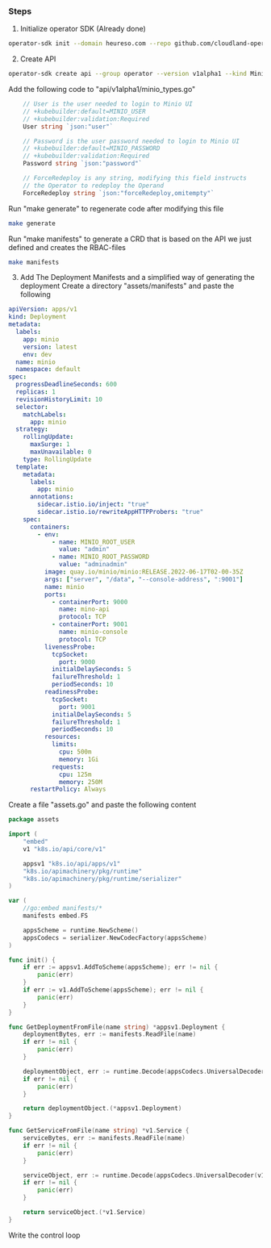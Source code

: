 ### Steps
1. Initialize operator SDK (Already done)
```bash
operator-sdk init --domain heureso.com --repo github.com/cloudland-operator-demo/demo-operator
```
2. Create API
```bash
operator-sdk create api --group operator --version v1alpha1 --kind Minio --resource --controller
```
Add the following code to "api/v1alpha1/minio_types.go"
```go
	// User is the user needed to login to Minio UI
	// +kubebuilder:default=MINIO_USER
	// +kubebuilder:validation:Required
	User string `json:"user"`

	// Password is the user password needed to login to Minio UI
	// +kubebuilder:default=MINIO_PASSWORD
	// +kubebuilder:validation:Required
	Password string `json:"password"`

	// ForceRedeploy is any string, modifying this field instructs
	// the Operator to redeploy the Operand
	ForceRedeploy string `json:"forceRedeploy,omitempty"`
```
Run "make generate" to regenerate code after modifying this file
```bash
make generate
 ```
Run "make manifests" to generate a CRD that is based on the API we just defined and creates the RBAC-files
```bash
make manifests
```
3. Add The Deployment Manifests and a simplified way of generating the deployment
Create a directory "assets/manifests" and paste the following
```yaml
apiVersion: apps/v1
kind: Deployment
metadata:
  labels:
    app: minio
    version: latest
    env: dev
  name: minio
  namespace: default
spec:
  progressDeadlineSeconds: 600
  replicas: 1
  revisionHistoryLimit: 10
  selector:
    matchLabels:
      app: minio
  strategy:
    rollingUpdate:
      maxSurge: 1
      maxUnavailable: 0
    type: RollingUpdate
  template:
    metadata:
      labels:
        app: minio
      annotations:
        sidecar.istio.io/inject: "true"
        sidecar.istio.io/rewriteAppHTTPProbers: "true"
    spec:
      containers:
        - env:
            - name: MINIO_ROOT_USER
              value: "admin"
            - name: MINIO_ROOT_PASSWORD
              value: "adminadmin"
          image: quay.io/minio/minio:RELEASE.2022-06-17T02-00-35Z
          args: ["server", "/data", "--console-address", ":9001"]
          name: minio
          ports:
            - containerPort: 9000
              name: mino-api
              protocol: TCP
            - containerPort: 9001
              name: minio-console
              protocol: TCP
          livenessProbe:
            tcpSocket:
              port: 9000
            initialDelaySeconds: 5
            failureThreshold: 1
            periodSeconds: 10
          readinessProbe:
            tcpSocket:
              port: 9001
            initialDelaySeconds: 5
            failureThreshold: 1
            periodSeconds: 10
          resources:
            limits:
              cpu: 500m
              memory: 1Gi
            requests:
              cpu: 125m
              memory: 250M
      restartPolicy: Always
```
Create a file "assets.go" and paste the following content
```go
package assets

import (
	"embed"
	v1 "k8s.io/api/core/v1"

	appsv1 "k8s.io/api/apps/v1"
	"k8s.io/apimachinery/pkg/runtime"
	"k8s.io/apimachinery/pkg/runtime/serializer"
)

var (
	//go:embed manifests/*
	manifests embed.FS

	appsScheme = runtime.NewScheme()
	appsCodecs = serializer.NewCodecFactory(appsScheme)
)

func init() {
	if err := appsv1.AddToScheme(appsScheme); err != nil {
		panic(err)
	}
	if err := v1.AddToScheme(appsScheme); err != nil {
		panic(err)
	}
}

func GetDeploymentFromFile(name string) *appsv1.Deployment {
	deploymentBytes, err := manifests.ReadFile(name)
	if err != nil {
		panic(err)
	}

	deploymentObject, err := runtime.Decode(appsCodecs.UniversalDecoder(appsv1.SchemeGroupVersion), deploymentBytes)
	if err != nil {
		panic(err)
	}

	return deploymentObject.(*appsv1.Deployment)
}

func GetServiceFromFile(name string) *v1.Service {
	serviceBytes, err := manifests.ReadFile(name)
	if err != nil {
		panic(err)
	}

	serviceObject, err := runtime.Decode(appsCodecs.UniversalDecoder(v1.SchemeGroupVersion), serviceBytes)
	if err != nil {
		panic(err)
	}

	return serviceObject.(*v1.Service)
}
```
Write the control loop






